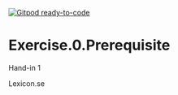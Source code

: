 [![Gitpod ready-to-code](https://img.shields.io/badge/Gitpod-ready--to--code-blue?logo=gitpod)](https://gitpod.io/#https://github.com/jlivingstonsg/Exercise.0.Prerequisite)

# Exercise.0.Prerequisite

Hand-in 1 

Lexicon.se

